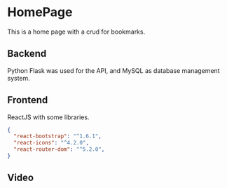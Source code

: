# HomePage
This is a home page with a crud for bookmarks.

## Backend
Python Flask was used for the API, and MySQL as database management system.

## Frontend
ReactJS with some libraries.

```json
{
  "react-bootstrap": "^1.6.1",
  "react-icons": "^4.2.0",
  "react-router-dom": "^5.2.0",
}
```
## Video
